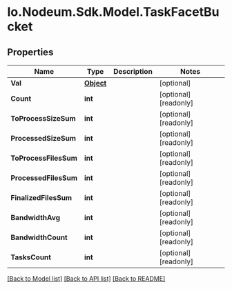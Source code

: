 # Io.Nodeum.Sdk.Model.TaskFacetBucket
## Properties

Name | Type | Description | Notes
------------ | ------------- | ------------- | -------------
**Val** | [**Object**](.md) |  | [optional] 
**Count** | **int** |  | [optional] [readonly] 
**ToProcessSizeSum** | **int** |  | [optional] [readonly] 
**ProcessedSizeSum** | **int** |  | [optional] [readonly] 
**ToProcessFilesSum** | **int** |  | [optional] [readonly] 
**ProcessedFilesSum** | **int** |  | [optional] [readonly] 
**FinalizedFilesSum** | **int** |  | [optional] [readonly] 
**BandwidthAvg** | **int** |  | [optional] [readonly] 
**BandwidthCount** | **int** |  | [optional] [readonly] 
**TasksCount** | **int** |  | [optional] [readonly] 

[[Back to Model list]](../README.md#documentation-for-models) [[Back to API list]](../README.md#documentation-for-api-endpoints) [[Back to README]](../README.md)

